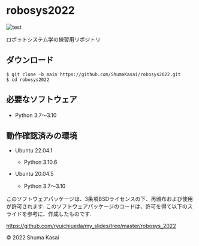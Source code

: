 # robosys2022

![test](https://github.com/ShumaKasai/robosys2022/actions/workflows/test.yml/badge.svg)

ロボットシステム学の練習用リポジトリ

## ダウンロード
```
$ git clone -b main https://github.com/ShumaKasai/robosys2022.git
$ cd robosys2022
```

## 必要なソフトウェア
- Python 3.7～3.10

## 動作確認済みの環境
- Ubuntu 22.04.1
  - Python 3.10.6 

- Ubuntu 20.04.5
  - Python 3.7～3.10


このソフトウェアパッケージは、3条項BSDライセンスの下、再頒布および使用が許可されます.
このソフトウェアパッケージのコードは、許可を得て以下のスライドを参考に、作成したものです.

 https://github.com/ryuichiueda/my_slides/tree/master/robosys_2022

© 2022 Shuma Kasai
